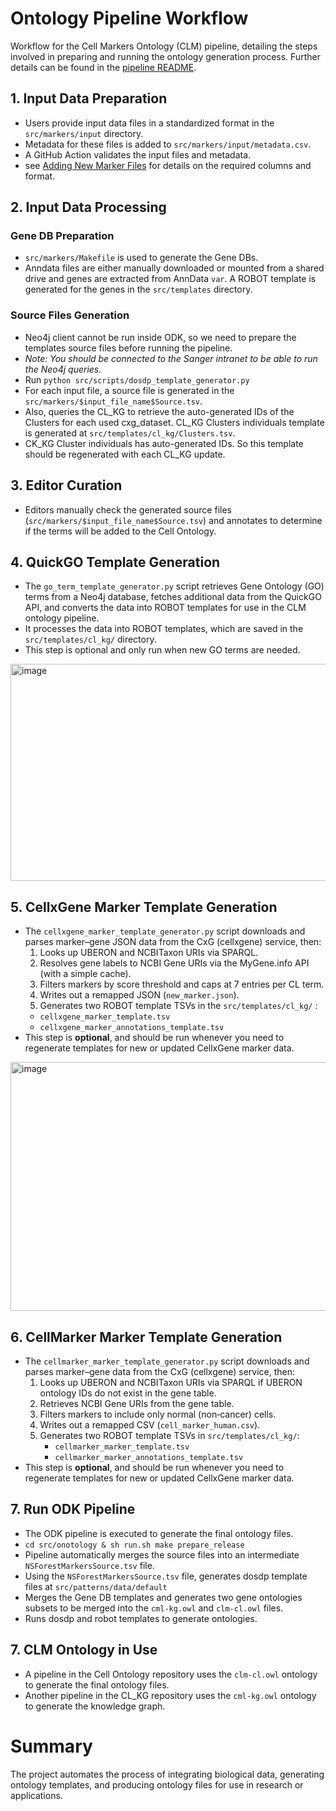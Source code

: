 # Ontology Pipeline Workflow

Workflow for the Cell Markers Ontology (CLM) pipeline, detailing the steps involved in preparing and running the ontology generation process. Further details can be found in the [pipeline README](../src/ontology/README-run-pipeline.md).

## 1. Input Data Preparation
- Users provide input data files in a standardized format in the `src/markers/input` directory.
- Metadata for these files is added to `src/markers/input/metadata.csv`.
- A GitHub Action validates the input files and metadata.
- see [Adding New Marker Files](add_new_markers_quick.md) for details on the required columns and format.

## 2. Input Data Processing

### Gene DB Preparation

- `src/markers/Makefile` is used to generate the Gene DBs.
- Anndata files are either manually downloaded or mounted from a shared drive and genes are extracted from AnnData `var`. A ROBOT template is generated for the genes in the `src/templates` directory.

### Source Files Generation
- Neo4j client cannot be run inside ODK, so we need to prepare the templates source files before running the pipeline.
- _Note: You should be connected to the Sanger intranet to be able to run the Neo4j queries._
- Run `python src/scripts/dosdp_template_generator.py`
- For each input file, a source file is generated in the `src/markers/$input_file_name$Source.tsv`.
- Also, queries the CL_KG to retrieve the auto-generated IDs of the Clusters for each used cxg_dataset. CL_KG Clusters individuals template is generated at `src/templates/cl_kg/Clusters.tsv`. 
- CK_KG Cluster individuals has auto-generated IDs. So this template should be regenerated with each CL_KG update.

## 3. Editor Curation
- Editors manually check the generated source files (`src/markers/$input_file_name$Source.tsv`) and annotates to determine if the terms will be added to the Cell Ontology.

## 4. QuickGO Template Generation
- The `go_term_template_generator.py` script retrieves Gene Ontology (GO) terms from a Neo4j database, fetches additional data from the QuickGO API, and converts the data into ROBOT templates for use in the CLM ontology pipeline.
- It processes the data into ROBOT templates, which are saved in the `src/templates/cl_kg/` directory.
- This step is optional and only run when new GO terms are needed.
<img width="736" height="347" alt="image" src="https://github.com/user-attachments/assets/7c36df82-f243-4847-a0d6-89ef2c88dfb2" />

## 5. CellxGene Marker Template Generation
- The `cellxgene_marker_template_generator.py` script downloads and parses marker–gene JSON data from the CxG (cellxgene) service, then:
  1. Looks up UBERON and NCBITaxon URIs via SPARQL.  
  2. Resolves gene labels to NCBI Gene URIs via the MyGene.info API (with a simple cache).  
  3. Filters markers by score threshold and caps at 7 entries per CL term.  
  4. Writes out a remapped JSON (`new_marker.json`).  
  5. Generates two ROBOT template TSVs in the `src/templates/cl_kg/` :
    - `cellxgene_marker_template.tsv`
    - `cellxgene_marker_annotations_template.tsv` 
- This step is **optional**, and should be run whenever you need to regenerate templates for new or updated CellxGene marker data.
<img width="1119" height="398" alt="image" src="https://github.com/user-attachments/assets/743012af-a8cd-488e-9187-ba15a35e3872" />

## 6. CellMarker Marker Template Generation
- The `cellmarker_marker_template_generator.py` script downloads and parses marker–gene data from the CxG (cellxgene) service, then:
  1. Looks up UBERON and NCBITaxon URIs via SPARQL if UBERON ontology IDs do not exist in the gene table.  
  2. Retrieves NCBI Gene URIs from the gene table.  
  3. Filters markers to include only normal (non‑cancer) cells.  
  4. Writes out a remapped CSV (`cell_marker_human.csv`).  
  5. Generates two ROBOT template TSVs in `src/templates/cl_kg/`:  
     - `cellmarker_marker_template.tsv`  
     - `cellmarker_marker_annotations_template.tsv` 
- This step is **optional**, and should be run whenever you need to regenerate templates for new or updated CellxGene marker data.

## 7. Run ODK Pipeline

- The ODK pipeline is executed to generate the final ontology files.
- `cd src/onotology & sh run.sh make prepare_release`
- Pipeline automatically merges the source files into an intermediate `NSForestMarkersSource.tsv` file.
- Using the `NSForestMarkersSource.tsv` file, generates dosdp template files at `src/patterns/data/default`
- Merges the Gene DB templates and generates two gene ontologies subsets to be merged into the `cml-kg.owl` and `clm-cl.owl` files.
- Runs dosdp and robot templates to generate ontologies.

## 7. CLM Ontology in Use
- A pipeline in the Cell Ontology repository uses the `clm-cl.owl` ontology to generate the final ontology files.
- Another pipeline in the CL_KG repository uses the `cml-kg.owl` ontology to generate the knowledge graph.

# Summary
The project automates the process of integrating biological data, generating ontology templates, and producing ontology files for use in research or applications.
